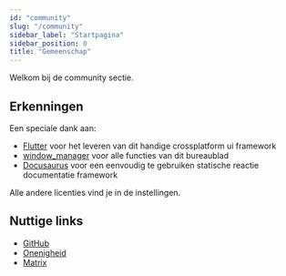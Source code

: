 ```yaml
---
id: "community"
slug: "/community"
sidebar_label: "Startpagina"
sidebar_position: 0
title: "Gemeenschap"
---
```


Welkom bij de community sectie.

## Erkenningen

Een speciale dank aan:

* [Flutter](https://github.com/flutter/flutter) voor het leveren van dit handige crossplatform ui framework
* [window_manager](https://github.com/leanflutter/window_manager) voor alle functies van dit bureaublad
* [Docusaurus](https://github.com/facebook/docusaurus) voor een eenvoudig te gebruiken statische reactie documentatie framework

Alle andere licenties vind je in de instellingen.

## Nuttige links

* [GitHub](https://github.com/LinwoodDev/Butterfly)
* [Onenigheid](https://go.linwood.dev/discord)
* [Matrix](https://go.linwood.dev/matrix)
